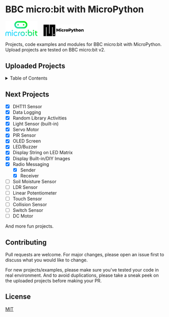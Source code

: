 # BBC micro:bit with MicroPython

<picture>
  <img alt="micro:bit Logo" src="Docs\microbit-logo.png" width="20%" hight="20%" >
</picture>
&nbsp;
&nbsp;
<picture>
  <img alt="MicroPython Logo" src="Docs\micropython-logo.png" width="25%" hight="20%" >
</picture>

Projects, code examples and modules for BBC micro:bit with MicroPython.
Upload projects are tested on BBC micro:bit v2.

## Uploaded Projects

<details>
  <summary>Table of Contents</summary>
  <ol>
    <li>
      <a href="https://github.com/MeqdadDev/microbit-micropython-samples/tree/main/microbit%20with%20microPython">micro:bit v2 only</a>
      <ul>
        <li><a href="https://github.com/MeqdadDev/microbit-micropython-samples/blob/main/microbit%20with%20microPython/1%20display%20string.py">Display Text on LED Matrix</a></li>
        <li><a href="https://github.com/MeqdadDev/microbit-micropython-samples/blob/main/microbit%20with%20microPython/2%20display%20images.py">Display Built-in Images</a></li>
        <li><a href="https://github.com/MeqdadDev/microbit-micropython-samples/blob/main/microbit%20with%20microPython/3%20display%20DIY%20images.py">Display DIY Images</a></li>
        <li><a href="https://github.com/MeqdadDev/microbit-micropython-samples/blob/main/microbit%20with%20microPython/4%20radio-sender.py">Radio Messaging: Sender</a></li>
        <li><a href="https://github.com/MeqdadDev/microbit-micropython-samples/blob/main/microbit%20with%20microPython/5%20radio-receiver.py">Radio Messaging: Receiver</a></li>
        <li><a href="https://github.com/MeqdadDev/microbit-micropython-samples/blob/main/microbit%20with%20microPython/6%20light-level.py">Light Sensor (built-in)</a></li>
        <li><a href="https://github.com/MeqdadDev/microbit-micropython-samples/blob/main/microbit%20with%20microPython/7%20random-activity1.py">Random Activity: Dice</a></li>
        <li><a href="https://github.com/MeqdadDev/microbit-micropython-samples/blob/main/microbit%20with%20microPython/8%20random-activity2.py">Random Activity: Challenges</a></li>
        <li><a href="https://github.com/MeqdadDev/microbit-micropython-samples/blob/main/microbit%20with%20microPython/9%20data-logger.py">Data Logging</a></li>
      </ul>
    </li>
    <li>
      <a href="#getting-started">External Components with micro:bit v2</a>
      <ul>
        <li><a href="https://github.com/MeqdadDev/microbit-micropython-samples/tree/main/External%20Components%20with%20microbit/LED%20and%20Buzzer">LED and Buzzer</a></li>
        <li><a href="https://github.com/MeqdadDev/microbit-micropython-samples/tree/main/External%20Components%20with%20microbit/OLED%20Screen">OLED Screen (ssd1306)</a></li>
        <li><a href="https://github.com/MeqdadDev/microbit-micropython-samples/tree/main/External%20Components%20with%20microbit/PIR%20Sensor">PIR Sensor (Motion Detection)</a></li>
        <li><a href="https://github.com/MeqdadDev/microbit-micropython-samples/tree/main/External%20Components%20with%20microbit/Ultrasonic%20Sensor">Ultrasonic Sensor</a></li>
        <li><a href="https://github.com/MeqdadDev/microbit-micropython-samples/blob/main/External%20Components%20with%20microbit/Servo%20Motor/">Servo Motor</a></li>
        <li><a href="https://github.com/MeqdadDev/microbit-micropython-samples/blob/main/External%20Components%20with%20microbit/DHT11%20Sensor/">DHT11 Sensor</a></li>
      </ul>
    </li>
  </ol>
</details>

## Next Projects

- [x] DHT11 Sensor
- [x] Data Logging
- [x] Random Library Activities
- [x] Light Sensor (built-in)
- [x] Servo Motor
- [x] PIR Sensor
- [x] OLED Screen
- [x] LED/Buzzer
- [x] Display String on LED Matrix
- [x] Display Built-in/DIY Images
- [x] Radio Messaging
  - [x] Sender
  - [x] Receiver
- [ ] Soil Moisture Sensor
- [ ] LDR Sensor
- [ ] Linear Potentiometer
- [ ] Touch Sensor
- [ ] Collision Sensor
- [ ] Switch Sensor
- [ ] DC Motor

And more fun projects.

## Contributing

Pull requests are welcome. For major changes, please open an issue first to discuss what you would like to change.

For new projects/examples, please make sure you've tested your code in real environment. And to avoid duplications, please take a sneak peek on the uploaded projects before making your PR.

## License

[MIT](https://choosealicense.com/licenses/mit/)

